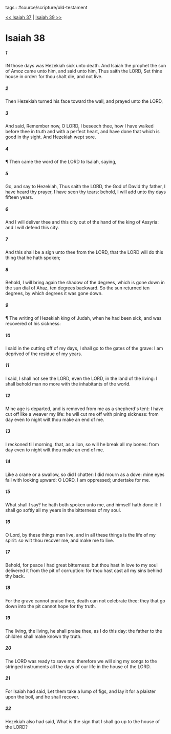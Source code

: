 tags:: #source/scripture/old-testament

[<< Isaiah 37](/old-testament/23_Isaiah/Isaiah_37.md) | [Isaiah 39 >>](/old-testament/23_Isaiah/Isaiah_39.md)

# Isaiah 38

##### 1

IN those days was Hezekiah sick unto death. And Isaiah the prophet the son of Amoz came unto him, and said unto him, Thus saith the LORD, Set thine house in order: for thou shalt die, and not live.

##### 2

Then Hezekiah turned his face toward the wall, and prayed unto the LORD,

##### 3

And said, Remember now, O LORD, I beseech thee, how I have walked before thee in truth and with a perfect heart, and have done that which is good in thy sight. And Hezekiah wept sore.

##### 4

¶ Then came the word of the LORD to Isaiah, saying,

##### 5

Go, and say to Hezekiah, Thus saith the LORD, the God of David thy father, I have heard thy prayer, I have seen thy tears: behold, I will add unto thy days fifteen years.

##### 6

And I will deliver thee and this city out of the hand of the king of Assyria: and I will defend this city.

##### 7

And this shall be a sign unto thee from the LORD, that the LORD will do this thing that he hath spoken;

##### 8

Behold, I will bring again the shadow of the degrees, which is gone down in the sun dial of Ahaz, ten degrees backward. So the sun returned ten degrees, by which degrees it was gone down.

##### 9

¶ The writing of Hezekiah king of Judah, when he had been sick, and was recovered of his sickness:

##### 10

I said in the cutting off of my days, I shall go to the gates of the grave: I am deprived of the residue of my years.

##### 11

I said, I shall not see the LORD, even the LORD, in the land of the living: I shall behold man no more with the inhabitants of the world.

##### 12

Mine age is departed, and is removed from me as a shepherd's tent: I have cut off like a weaver my life: he will cut me off with pining sickness: from day even to night wilt thou make an end of me.

##### 13

I reckoned till morning, that, as a lion, so will he break all my bones: from day even to night wilt thou make an end of me.

##### 14

Like a crane or a swallow, so did I chatter: I did mourn as a dove: mine eyes fail with looking upward: O LORD, I am oppressed; undertake for me.

##### 15

What shall I say? he hath both spoken unto me, and himself hath done it: I shall go softly all my years in the bitterness of my soul.

##### 16

O Lord, by these things men live, and in all these things is the life of my spirit: so wilt thou recover me, and make me to live.

##### 17

Behold, for peace I had great bitterness: but thou hast in love to my soul delivered it from the pit of corruption: for thou hast cast all my sins behind thy back.

##### 18

For the grave cannot praise thee, death can not celebrate thee: they that go down into the pit cannot hope for thy truth.

##### 19

The living, the living, he shall praise thee, as I do this day: the father to the children shall make known thy truth.

##### 20

The LORD was ready to save me: therefore we will sing my songs to the stringed instruments all the days of our life in the house of the LORD.

##### 21

For Isaiah had said, Let them take a lump of figs, and lay it for a plaister upon the boil, and he shall recover.

##### 22

Hezekiah also had said, What is the sign that I shall go up to the house of the LORD?
